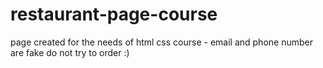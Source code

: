 # restaurant-page-course
page created for the needs of html css course - email and phone number are fake do not try to order :)
